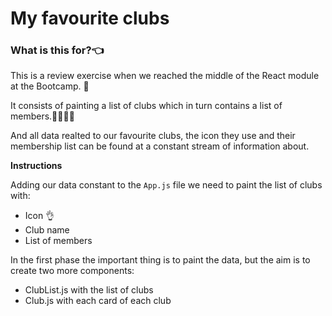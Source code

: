 # My favourite clubs

### What is this for?👈

This is a review exercise when we reached the middle of the React module at the Bootcamp. 🚀

It consists of painting a list of clubs which in turn contains a list of members.👨‍👨‍👧‍👦

And all data realted to our favourite clubs, the icon they use and their membership list can be found at a constant stream of information about.

**Instructions**

Adding our data constant to the `App.js` file we need to paint the list of clubs with:

- Icon 👌
- Club name
- List of members

In the first phase the important thing is to paint the data, but the aim is to create two more components:

- ClubList.js with the list of clubs
- Club.js with each card of each club

